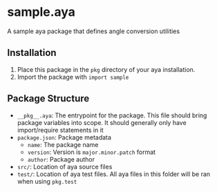 # sample.aya

A sample aya package that defines angle conversion utilities

## Installation

  1. Place this package in the `pkg` directory of your aya installation.
  2. Import the package with `import sample`

## Package Structure

  - `__pkg__.aya`: The entrypoint for the package. This file should bring package variables into scope. It should generally only have import/require statements in it
  - `package.json`: Package metadata
    - `name`: The package name
    - `version`: Version is `major.minor.patch` format
    - `author`: Package author
  - `src/`: Location of aya source files
  - `test/`: Location of aya test files. All aya files in this folder will be ran when using `pkg.test`



